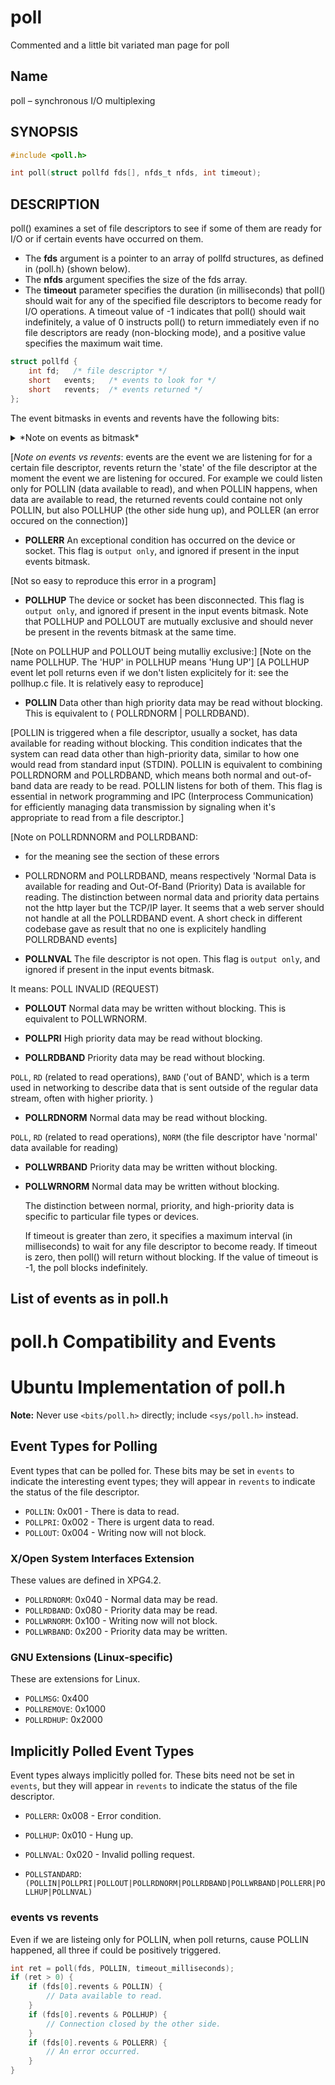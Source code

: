 # poll

Commented and a little bit variated man page for poll

## Name

poll – synchronous I/O multiplexing

## SYNOPSIS

```c
#include <poll.h>

int poll(struct pollfd fds[], nfds_t nfds, int timeout);
```

## DESCRIPTION

poll() examines a set of file descriptors to see if some of them are ready for I/O or if certain events have occurred on them.

- The **fds** argument is a pointer to an array of pollfd structures, as defined in ⟨poll.h⟩ (shown below).
- The **nfds** argument specifies the size of the fds array.
- The **timeout** parameter specifies the duration (in milliseconds) that poll() should wait for any of the specified file descriptors to become ready for I/O operations. A timeout value of -1 indicates that poll() should wait indefinitely, a value of 0 instructs poll() to return immediately even if no file descriptors are ready (non-blocking mode), and a positive value specifies the maximum wait time.

```c
struct pollfd {
	int	fd;	  /* file descriptor */
	short	events;   /* events to look for */
	short	revents;  /* events returned */
};
```

The event bitmasks in events and revents have the following bits:

<details>
<summary>
*Note on events as bitmask*
</summary>
In a bitmask, each bit represents a different flag or setting, and these bits correspond to individual values. When a bit is set to 1, it indicates that the associated setting or flag is "on" or active. Conversely, a bit set to 0 means the setting is "off" or inactive. This allows multiple flags to be stored in a single integer variable, making it an efficient way to track a combination of on/off settings. POLLIN is represented by 1 (0000 0001), and POLLPRI by 2 (0000 0010), so that basically you could listen for both events (0000 0011). You would set this by writing `int event = POLLIN | POLLPRI`]
</details>

[*Note on events vs revents*: events are the event we are listening for for a certain file descriptor, revents return the 'state' of the file descriptor at the moment the event we are listening for occured. For example we could listen only for POLLIN (data available to read), and when POLLIN happens, when data are available to read, the returned revents could containe not only POLLIN, but also POLLHUP (the other side hung up), and POLLER (an error occured on the connection)]

- **POLLERR** An exceptional condition has occurred on the device or socket. This flag is `output only`, and ignored if present in the input events bitmask.

[Not so easy to reproduce this error in a program]

- **POLLHUP** The device or socket has been disconnected. This flag is `output only`, and ignored if present in the input events bitmask. Note that POLLHUP and POLLOUT are mutually exclusive and should never be present in the revents bitmask at the same time.

[Note on POLLHUP and POLLOUT being mutalliy exclusive:]
[Note on the name POLLHUP. The 'HUP' in POLLHUP means 'Hung UP']
[A POLLHUP event let poll returns even if we don't listen explicitely for it: see the pollhup.c file. It is relatively easy to reproduce]

- **POLLIN** Data other than high priority data may be read without blocking. This is equivalent to ( POLLRDNORM | POLLRDBAND).

[POLLIN is triggered when a file descriptor, usually a socket, has data available for reading without blocking. This condition indicates that the system can read data other than high-priority data, similar to how one would read from standard input (STDIN). POLLIN is equivalent to combining POLLRDNORM and POLLRDBAND, which means both normal and out-of-band data are ready to be read. POLLIN listens for both of them. This flag is essential in network programming and IPC (Interprocess Communication) for efficiently managing data transmission by signaling when it's appropriate to read from a file descriptor.]

[Note on POLLRDNNORM and POLLRDBAND:

- for the meaning see the section of these errors
- POLLRDNORM and POLLRDBAND, means respectively 'Normal Data is available for reading and Out-Of-Band (Priority) Data is available for reading. The distinction between normal data and priority data pertains not the http layer but the TCP/IP layer. It seems that a web server should not handle at all the POLLRDBAND event. A short check in different codebase gave as result that no one is explicitely handling POLLRDBAND events]

- **POLLNVAL** The file descriptor is not open. This flag is `output only`, and ignored if present in the input events bitmask.

It means: POLL INVALID (REQUEST)

- **POLLOUT** Normal data may be written without blocking. This is equivalent to POLLWRNORM.

- **POLLPRI** High priority data may be read without blocking.

- **POLLRDBAND** Priority data may be read without blocking.

`POLL`, `RD` (related to read operations), `BAND` ('out of BAND', which is a term used in networking to describe data that is sent outside of the regular data stream, often with higher priority. )

- **POLLRDNORM** Normal data may be read without blocking.

`POLL`, `RD` (related to read operations), `NORM` (the file descriptor have 'normal' data available for reading)

- **POLLWRBAND** Priority data may be written without blocking.

- **POLLWRNORM** Normal data may be written without blocking.

  The distinction between normal, priority, and high-priority data is
  specific to particular file types or devices.

  If timeout is greater than zero, it specifies a maximum interval (in
  milliseconds) to wait for any file descriptor to become ready. If
  timeout is zero, then poll() will return without blocking. If the value
  of timeout is -1, the poll blocks indefinitely.

## List of events as in poll.h

# poll.h Compatibility and Events

# Ubuntu Implementation of poll.h

**Note:** Never use `<bits/poll.h>` directly; include `<sys/poll.h>` instead.

## Event Types for Polling

Event types that can be polled for. These bits may be set in `events` to indicate the interesting event types; they will appear in `revents` to indicate the status of the file descriptor.

- `POLLIN`: 0x001 - There is data to read.
- `POLLPRI`: 0x002 - There is urgent data to read.
- `POLLOUT`: 0x004 - Writing now will not block.

### X/Open System Interfaces Extension

These values are defined in XPG4.2.

- `POLLRDNORM`: 0x040 - Normal data may be read.
- `POLLRDBAND`: 0x080 - Priority data may be read.
- `POLLWRNORM`: 0x100 - Writing now will not block.
- `POLLWRBAND`: 0x200 - Priority data may be written.

### GNU Extensions (Linux-specific)

These are extensions for Linux.

- `POLLMSG`: 0x400
- `POLLREMOVE`: 0x1000
- `POLLRDHUP`: 0x2000

## Implicitly Polled Event Types

Event types always implicitly polled for. These bits need not be set in `events`, but they will appear in `revents` to indicate the status of the file descriptor.

- `POLLERR`: 0x008 - Error condition.
- `POLLHUP`: 0x010 - Hung up.
- `POLLNVAL`: 0x020 - Invalid polling request.

- `POLLSTANDARD`: `(POLLIN|POLLPRI|POLLOUT|POLLRDNORM|POLLRDBAND|POLLWRBAND|POLLERR|POLLHUP|POLLNVAL)`

### events vs revents

Even if we are listeing only for POLLIN, when poll returns, cause POLLIN happened, all three if could be positively triggered.

```c
int ret = poll(fds, POLLIN, timeout_milliseconds);
if (ret > 0) {
    if (fds[0].revents & POLLIN) {
        // Data available to read.
    }
    if (fds[0].revents & POLLHUP) {
        // Connection closed by the other side.
    }
    if (fds[0].revents & POLLERR) {
        // An error occurred.
    }
}

```
